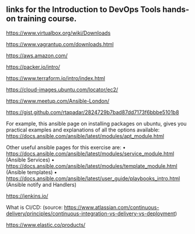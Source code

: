 ## links for the Introduction to DevOps Tools hands-on training course.

https://www.virtualbox.org/wiki/Downloads 

https://www.vagrantup.com/downloads.html

https://aws.amazon.com/

https://packer.io/intro/

https://www.terraform.io/intro/index.html

https://cloud-images.ubuntu.com/locator/ec2/ 

https://www.meetup.com/Ansible-London/

https://gist.github.com/rtapadar/2824729b7bad87dd7173f6bbbe5101b8

For example, this ansible page on installing packages on ubuntu, gives you practical examples and explanations of all the options available: https://docs.ansible.com/ansible/latest/modules/apt_module.html

Other useful ansible pages for this exercise are:
•	https://docs.ansible.com/ansible/latest/modules/service_module.html (Ansible Services)
•	https://docs.ansible.com/ansible/latest/modules/template_module.html (Ansible templates)
•	https://docs.ansible.com/ansible/latest/user_guide/playbooks_intro.html (Ansible notify and Handlers)

https://jenkins.io/

What is CI/CD:
(source: https://www.atlassian.com/continuous-delivery/principles/continuous-integration-vs-delivery-vs-deployment)

https://www.elastic.co/products/


